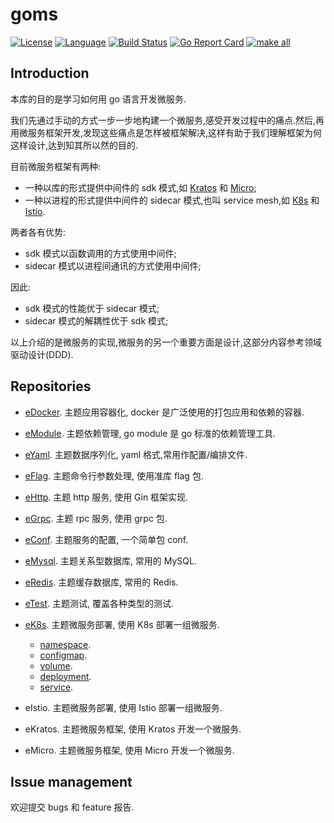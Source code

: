 # goms  

[![License](http://img.shields.io/badge/license-mit-blue.svg?style=flat-square)](https://raw.githubusercontent.com/labstack/echo/master/LICENSE) [![Language](https://img.shields.io/badge/language-go-blue.svg)](https://golang.org/) [![Build Status](http://img.shields.io/travis/fuwensun/goms.svg?style=flat-square)](https://travis-ci.org/fuwensun/goms) [![Go Report Card](https://goreportcard.com/badge/github.com/fuwensun/goms)](https://goreportcard.com/report/github.com/fuwensun/goms) [![make all](https://github.com/fuwensun/goms/workflows/make_v1.3.x/badge.svg)](https://github.com/fuwensun/goms/actions?query=workflow%3Amake_v1.3.x)


## Introduction

本库的目的是学习如何用 go 语言开发微服务.

我们先通过手动的方式一步一步地构建一个微服务,感受开发过程中的痛点.然后,再用微服务框架开发,发现这些痛点是怎样被框架解决,这样有助于我们理解框架为何这样设计,达到知其所以然的目的.

目前微服务框架有两种:
- 一种以库的形式提供中间件的 sdk 模式,如 [Kratos][15] 和 [Micro][16];
- 一种以进程的形式提供中间件的 sidecar 模式,也叫 service mesh,如 [K8s][17] 和 [Istio][18].

两者各有优势:
- sdk 模式以函数调用的方式使用中间件;
- sidecar 模式以进程间通讯的方式使用中间件;

因此:
- sdk 模式的性能优于 sidecar 模式;
- sidecar 模式的解耦性优于 sdk 模式;

以上介绍的是微服务的实现,微服务的另一个重要方面是设计,这部分内容参考领域驱动设计(DDD).

## Repositories

- [eDocker][22].  主题应用容器化, docker 是广泛使用的打包应用和依赖的容器.

- [eModule][21].  主题依赖管理, go module 是 go 标准的依赖管理工具.

- [eYaml][23].  主题数据序列化, yaml 格式,常用作配置/编排文件.

- [eFlag][24].  主题命令行参数处理, 使用准库 flag 包.

- [eHttp][25].  主题 http 服务, 使用 Gin 框架实现.

- [eGrpc][26].  主题 rpc 服务, 使用 grpc 包.

- [eConf][27].  主题服务的配置, 一个简单包 conf.

- [eMysql][28].  主题关系型数据库, 常用的 MySQL.

- [eRedis][29].  主题缓存数据库, 常用的 Redis.

- [eTest][30].  主题测试, 覆盖各种类型的测试.

- [eK8s][31].  主题微服务部署, 使用 K8s 部署一组微服务.

    - [namespace][311].
    - [configmap][312].
    - [volume][313].
    - [deployment][314].
    - [service][315].

- eIstio.  主题微服务部署, 使用 Istio 部署一组微服务.

- eKratos.  主题微服务框架, 使用 Kratos 开发一个微服务.

- eMicro.  主题微服务框架, 使用 Micro 开发一个微服务.

## Issue management

欢迎提交 bugs 和 feature 报告.

[15]:https://github.com/bilibili/kratos
[16]:https://github.com/micro/micro
[17]:https://github.com/kubernetes/kubernetes
[18]:https://github.com/istio/istio

[21]:https://github.com/fuwensun/goms/tree/release-v1.3.0/eModule
[22]:https://github.com/fuwensun/goms/tree/release-v1.3.0/eDocker
[23]:https://github.com/fuwensun/goms/tree/release-v1.3.0/eYaml
[24]:https://github.com/fuwensun/goms/tree/release-v1.3.0/eFlag
[25]:https://github.com/fuwensun/goms/tree/release-v1.3.0/eHttp
[26]:https://github.com/fuwensun/goms/tree/release-v1.3.0/eGrpc
[27]:https://github.com/fuwensun/goms/tree/release-v1.3.0/eConf
[28]:https://github.com/fuwensun/goms/tree/release-v1.3.0/eMysql
[29]:https://github.com/fuwensun/goms/tree/release-v1.3.0/eRedis
[30]:https://github.com/fuwensun/goms/tree/release-v1.3.0/eTest
[31]:https://github.com/fuwensun/goms/tree/release-v1.3.0/eK8s


[311]:https://github.com/fuwensun/goms/tree/release-v1.3.0/eK8s/namespace
[312]:https://github.com/fuwensun/goms/tree/release-v1.3.0/eK8s/configmap
[313]:https://github.com/fuwensun/goms/tree/release-v1.3.0/eK8s/volume
[314]:https://github.com/fuwensun/goms/tree/release-v1.3.0/eK8s/deployment
[315]:https://github.com/fuwensun/goms/tree/release-v1.3.0/eK8s/service